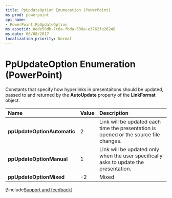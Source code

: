 ```yaml
---
title: PpUpdateOption Enumeration (PowerPoint)
ms.prod: powerpoint
api_name:
- PowerPoint.PpUpdateOption
ms.assetid: 0ede58db-7c6a-fbda-538a-e3762fe26248
ms.date: 06/08/2017
localization_priority: Normal
---
```



# PpUpdateOption Enumeration (PowerPoint)

Constants that specify how hyperlinks in presentaitons should be updated, passed to and returned by the  **AutoUpdate** property of the **LinkFormat** object.



|Name|Value|Description|
|:-----|:-----|:-----|
|**ppUpdateOptionAutomatic**|2|Link will be updated each time the presentation is opened or the source file changes.|
|**ppUpdateOptionManual**|1|Link will be updated only when the user specifically asks to update the presentation.|
|**ppUpdateOptionMixed**|-2|Mixed|

[!include[Support and feedback](~/includes/feedback-boilerplate.md)]